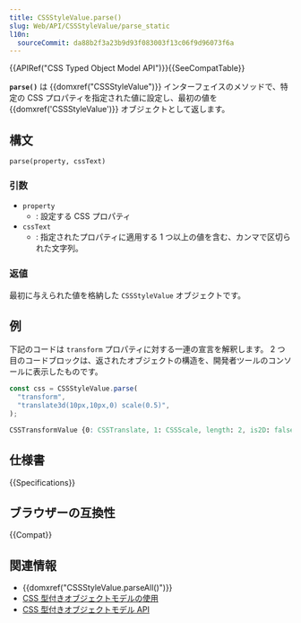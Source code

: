 ```yaml
---
title: CSSStyleValue.parse()
slug: Web/API/CSSStyleValue/parse_static
l10n:
  sourceCommit: da88b2f3a23b9d93f083003f13c06f9d96073f6a
---
```


{{APIRef("CSS Typed Object Model API")}}{{SeeCompatTable}}

**`parse()`** は {{domxref("CSSStyleValue")}} インターフェイスのメソッドで、特定の CSS プロパティを指定された値に設定し、最初の値を {{domxref('CSSStyleValue')}} オブジェクトとして返します。

## 構文

```js-nolint
parse(property, cssText)
```

### 引数

- `property`
  - : 設定する CSS プロパティ
- `cssText`
  - : 指定されたプロパティに適用する 1 つ以上の値を含む、カンマで区切られた文字列。

### 返値

最初に与えられた値を格納した `CSSStyleValue` オブジェクトです。

## 例

下記のコードは `transform` プロパティに対する一連の宣言を解釈します。
2 つ目のコードブロックは、返されたオブジェクトの構造を、開発者ツールのコンソールに表示したものです。

```js
const css = CSSStyleValue.parse(
  "transform",
  "translate3d(10px,10px,0) scale(0.5)",
);
```

```css
CSSTransformValue {0: CSSTranslate, 1: CSSScale, length: 2, is2D: false}
```

## 仕様書

{{Specifications}}

## ブラウザーの互換性

{{Compat}}

## 関連情報

- {{domxref("CSSStyleValue.parseAll()")}}
- [CSS 型付きオブジェクトモデルの使用](/ja/docs/Web/API/CSS_Typed_OM_API/Guide)
- [CSS 型付きオブジェクトモデル API](/ja/docs/Web/API/CSS_Typed_OM_API)
